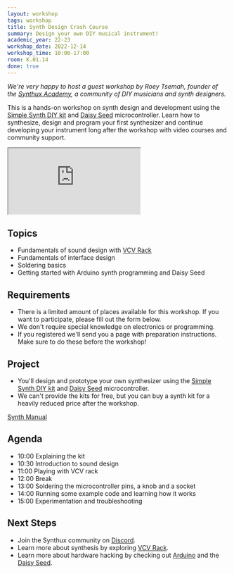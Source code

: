 ```yaml
---
layout: workshop
tags: workshop
title: Synth Design Crash Course
summary: Design your own DIY musical instrument!
academic_year: 22-23
workshop_date: 2022-12-14
workshop_time: 10:00-17:00
room: K.01.14
done: true
---
```


_We're very happy to host a guest workshop by Roey Tsemah, founder of the [Synthux Academy](https://www.synthux.academy/), a community of DIY musicians and synth designers._

This is a hands-on workshop on synth design and development using the [Simple Synth DIY kit](https://www.synthux.academy/simple) and [Daisy Seed](https://www.electro-smith.com/daisy/daisy) microcontroller. Learn how to synthesize, design and program your first synthesizer and continue developing your instrument long after the workshop with video courses and community support.

<div class="embed-responsive embed-responsive-16by9">
  <iframe class="embed-responsive-item" src="https://www.youtube.com/embed/wR1ENlAMa00"></iframe>
</div>

## Topics

- Fundamentals of sound design with [VCV Rack](https://vcvrack.com/)
- Fundamentals of interface design
- Soldering basics
- Getting started with Arduino synth programming and Daisy Seed

## Requirements

- There is a limited amount of places available for this workshop. If you want to participate, please fill out the form below.
- We don't require special knowledge on electronics or programming.
- If you registered we'll send you a page with preparation instructions. Make sure to do these before the workshop!

## Project

- You'll design and prototype your own synthesizer using the [Simple Synth DIY kit](https://www.synthux.academy/simple) and [Daisy Seed](https://www.electro-smith.com/daisy/daisy) microcontroller.
- We can't provide the kits for free, but you can buy a synth kit for a heavily reduced price after the workshop.

[Synth Manual](https://tsemah.notion.site/Simple-Synth-Manual-4c2899938eb84fad988319995ea5fe3b)


## Agenda

- 10:00 Explaining the kit
- 10:30 Introduction to sound design
- 11:00 Playing with VCV rack
- 12:00 Break
- 13:00 Soldering the microcontroller pins, a knob and a socket
- 14:00 Running some example code and learning how it works
- 15:00 Experimentation and troubleshooting

## Next Steps

- Join the Synthux community on [Discord](https://dischttps://www.synthux.academy/join-discord).
- Learn more about synthesis by exploring [VCV Rack](https://vcvrack.com/).
- Learn more about hardware hacking by checking out [Arduino](https://www.arduino.cc/) and the [Daisy Seed](https://www.electro-smith.com/daisy/daisy).
